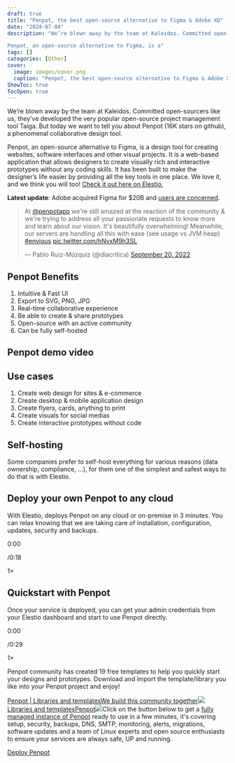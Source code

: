 ```yaml
---
draft: true
title: "Penpot, the best open-source alternative to Figma & Adobe XD"
date: "2024-07-04"
description: "We’re blown away by the team at Kaleidos. Committed open-sourcers like us, they’ve developed the very popular open-source project management tool Taiga. But today we want to tell you about Penpot (16K stars on github), a phenomenal collaborative design tool.

Penpot, an open-source alternative to Figma, is a"
tags: []
categories: [Other]
cover:
  image: images/cover.png
  caption: "Penpot, the best open-source alternative to Figma & Adobe XD"
ShowToc: true
TocOpen: true
---
```



We’re blown away by the team at Kaleidos. Committed open\-sourcers like us, they’ve developed the very popular open\-source project management tool Taiga. But today we want to tell you about Penpot (16K stars on github), a phenomenal collaborative design tool.

Penpot, an open\-source alternative to Figma, is a design tool for creating websites, software interfaces and other visual projects. It is a web\-based application that allows designers to create visually rich and interactive prototypes without any coding skills. It has been built to make the designer’s life easier by providing all the key tools in one place. We love it, and we think you will too! [Check it out here on Elestio.](https://elest.io/open-source/penpot?ref=blog.elest.io)

**Latest update**: Adobe acquired Figma for $20B and [users are concerned](https://www.creativebloq.com/news/adobe-buys-figma?ref=blog.elest.io).


> At [@penpotapp](https://twitter.com/penpotapp?ref_src=twsrc%5Etfw&ref=blog.elest.io) we're still amazed at the reaction of the community \& we're trying to address all your passionate requests to know more and learn about our vision. It's beautifully overwhelming! Meanwhile, our servers are handling all this with ease (see usage vs JVM heap) [\#envious](https://twitter.com/hashtag/envious?src=hash&ref_src=twsrc%5Etfw&ref=blog.elest.io) [pic.twitter.com/hNvxM9h3SL](https://t.co/hNvxM9h3SL?ref=blog.elest.io)
> 
> — Pablo Ruiz\-Múzquiz (@diacritica) [September 20, 2022](https://twitter.com/diacritica/status/1572228258568994817?ref_src=twsrc%5Etfw&ref=blog.elest.io)


## Penpot Benefits

1. Intuitive \& Fast UI
2. Export to SVG, PNG, JPG
3. Real\-time collaborative experience
4. Be able to create \& share prototypes
5. Open\-source with an active community
6. Can be fully self\-hosted


## Penpot demo video

## Use cases

1. Create web design for sites \& e\-commerce
2. Create desktop \& mobile application design
3. Create flyers, cards, anything to print
4. Create visuals for social medias
5. Create interactive prototypes without code


## Self\-hosting

Some companies prefer to self\-host everything for various reasons (data ownership, compliance, ...), for them one of the simplest and safest ways to do that is with Elestio. 

## Deploy your own Penpot to any cloud

With Elestio, deploys Penpot on any cloud or on\-premise in 3 minutes. You can relax knowing that we are taking care of installation, configuration, updates, security and backups. 
























0:00

 /0:18


1×














## Quickstart with Penpot

Once your service is deployed, you can get your admin credentials from your Elestio dashboard and start to use Penpot directly.
























0:00

 /0:29


1×














Penpot community has created 19 free templates to help you quickly start your designs and prototypes. Download and import the template/library you like into your Penpot project and enjoy!

[Penpot \| Libraries and templatesWe build this community together![](https://penpot.app/images/favicon.png)Libraries and templatesPenpot![](https://penpot.app/images/libraries-templates.jpg)](https://penpot.app/libraries-templates.html?ref=blog.elest.io)Click on the button below to get a [fully managed instance of Penpot](https://dash.elest.io/73/elestio/services/creation?tempID=121&ref=blog.elest.io) ready to use in a few minutes, it's covering setup, security, backups, DNS, SMTP, monitoring, alerts, migrations, software updates and a team of Linux experts and open source enthusiasts to ensure your services are always safe, UP and running.

[Deploy Penpot](https://dash.elest.io/73/elestio/services/creation?tempID=121&ref=blog.elest.io)

